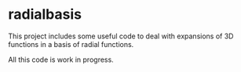# radialbasis

This project includes some useful code to deal with expansions of 3D functions in a basis of radial functions.

All this code is work in progress.
